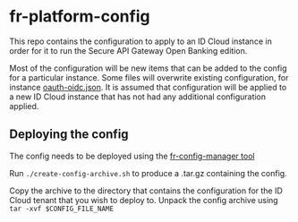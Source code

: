 # fr-platform-config

This repo contains the configuration to apply to an ID Cloud instance in order for it to run the Secure API Gateway Open Banking edition.

Most of the configuration will be new items that can be added to the config for a particular instance. 
Some files will overwrite existing configuration, for instance [oauth-oidc.json](sapig-overlay/realms/alpha/services/oauth-oidc.json).
It is assumed that configuration will be applied to a new ID Cloud instance that has not had any additional configuration applied.

## Deploying the config

The config needs to be deployed using the [fr-config-manager tool](https://github.com/ForgeRock/fr-config-manager)

Run `./create-config-archive.sh` to produce a .tar.gz containing the config.

Copy the archive to the directory that contains the configuration for the ID Cloud tenant that you wish to deploy to.
Unpack the config archive using `tar -xvf $CONFIG_FILE_NAME`


